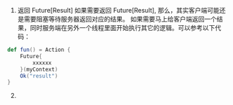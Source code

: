 1. 返回 Future[Result]
如果需要返回 Future[Result], 那么，其实客户端可能还是需要阻塞等待服务器返回对应的结果。
如果需要马上给客户端返回一个结果，同时服务端在另外一个线程里面开始执行其它的逻辑。可以参考以下代码：
```scala
def fun() = Action {
	Future{
		xxxxxx
	}(myContext)
	Ok("result")
}
```
2. 
